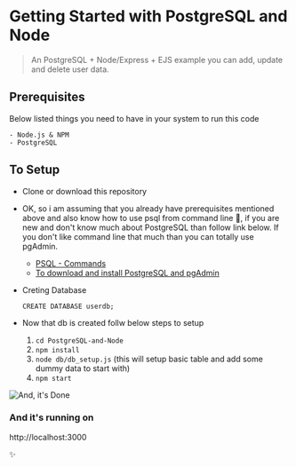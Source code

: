 # Getting Started with PostgreSQL and Node
> An PostgreSQL + Node/Express + EJS example you can add, update and delete user data.

## Prerequisites
Below listed things you need to have in your system to run this code

```
- Node.js & NPM
- PostgreSQL
```

## To Setup
* Clone or download this repository

* OK, so i am assuming that you already have prerequisites mentioned above and also know how to use psql from command line :thinking:, if you are new and don't know much about PostgreSQL than follow link below. If you don't like command line that much than you can totally use pgAdmin.

    * [PSQL - Commands](https://www.postgresqltutorial.com/psql-commands/)
    * [To download and install PostgreSQL and pgAdmin](https://www.guru99.com/download-install-postgresql.html)

* Creting Database

    ```
    CREATE DATABASE userdb;
    ```

* Now that db is created follw below steps to setup

    1. `cd PostgreSQL-and-Node`
    2. `npm install`
    3. `node db/db_setup.js` (this will setup basic table and add some dummy data to start with)
    4. `npm start`

![And, it's Done](https://media.giphy.com/media/3oKIPf3C7HqqYBVcCk/giphy.gif)
### And it's running on
http://localhost:3000

:sparkles: